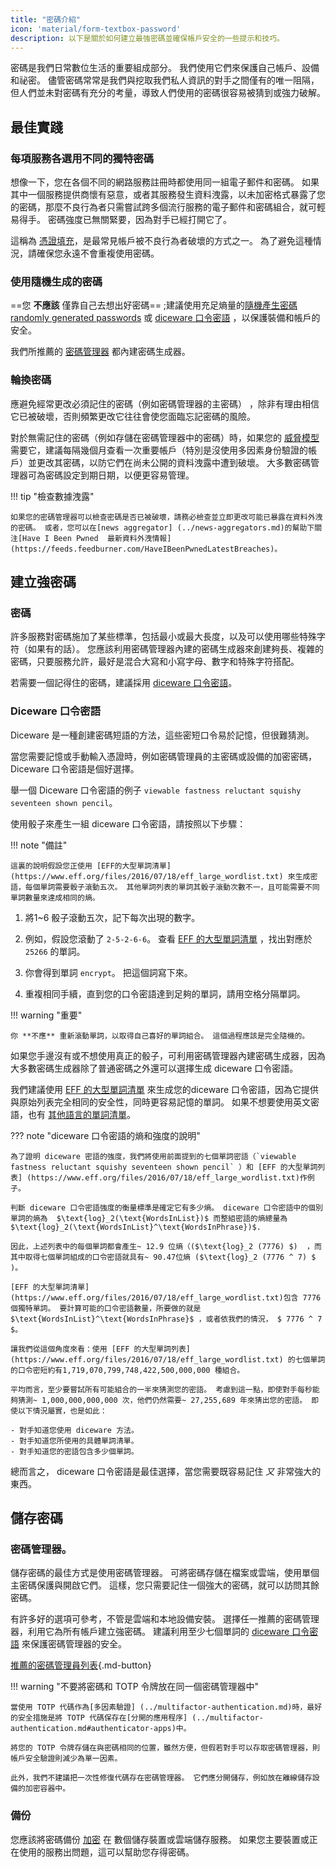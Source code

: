 ```yaml
---
title: "密碼介紹"
icon: 'material/form-textbox-password'
description: 以下是關於如何建立最強密碼並確保帳戶安全的一些提示和技巧。
---
```


密碼是我們日常數位生活的重要組成部分。 我們使用它們來保護自己帳戶、設備和祕密。 儘管密碼常常是我們與挖取我們私人資訊的對手之間僅有的唯一阻隔，但人們並未對密碼有充分的考量，導致人們使用的密碼很容易被猜到或強力破解。

## 最佳實踐

### 每項服務各選用不同的獨特密碼

想像一下，您在各個不同的網路服務註冊時都使用同一組電子郵件和密碼。 如果其中一個服務提供商懷有惡意，或者其服務發生資料洩露，以未加密格式暴露了您的密碼，那麼不良行為者只需嘗試跨多個流行服務的電子郵件和密碼組合，就可輕易得手。 密碼強度已無關緊要，因為對手已經打開它了。

這稱為 [憑證填充](https://en.wikipedia.org/wiki/Credential_stuffing)，是最常見帳戶被不良行為者破壞的方式之一。 為了避免這種情況，請確保您永遠不會重複使用密碼。

### 使用隨機生成的密碼

==您 **不應該** 僅靠自己去想出好密碼== ;建議使用充足熵量的[隨機產生密碼randomly generated passwords](#passwords) 或 [diceware 口令密語](#diceware-passphrases) ，以保護裝備和帳戶的安全。

我們所推薦的 [密碼管理器](../passwords.md) 都內建密碼生成器。

### 輪換密碼

應避免經常更改必須記住的密碼（例如密碼管理器的主密碼） ，除非有理由相信它已被破壞，否則頻繁更改它往往會使您面臨忘記密碼的風險。

對於無需記住的密碼（例如存儲在密碼管理器中的密碼）時，如果您的 [威脅模型](threat-modeling.md) 需要它，建議每隔幾個月查看一次重要帳戶（特別是沒使用多因素身份驗證的帳戶）並更改其密碼，以防它們在尚未公開的資料洩露中遭到破壞。 大多數密碼管理器可為密碼設定到期日期，以便更容易管理。

!!! tip "檢查數據洩露"

    如果您的密碼管理器可以檢查密碼是否已被破壞，請務必檢查並立即更改可能已暴露在資料外洩的密碼。 或者，您可以在[news aggregator] (../news-aggregators.md)的幫助下關注[Have I Been Pwned  最新資料外洩情報] (https://feeds.feedburner.com/HaveIBeenPwnedLatestBreaches)。

## 建立強密碼

### 密碼

許多服務對密碼施加了某些標準，包括最小或最大長度，以及可以使用哪些特殊字符（如果有的話）。 您應該利用密碼管理器內建的密碼生成器來創建夠長、複雜的密碼，只要服務允許，最好是混合大寫和小寫字母、數字和特殊字符搭配。

若需要一個記得住的密碼，建議採用 [diceware 口令密語](#diceware-passphrases)。

### Diceware 口令密語

Diceware 是一種創建密碼短語的方法，這些密短口令易於記憶，但很難猜測。

當您需要記憶或手動輸入憑證時，例如密碼管理員的主密碼或設備的加密密碼， Diceware 口令密語是個好選擇。

舉一個 Diceware 口令密語的例子 `viewable fastness reluctant squishy seventeen shown pencil`。

使用骰子來產生一組 diceware 口令密語，請按照以下步驟：

!!! note "備註"

    這裏的說明假設您正使用 [EFF的大型單詞清單](https://www.eff.org/files/2016/07/18/eff_large_wordlist.txt) 來生成密語，每個單詞需要骰子滾動五次。 其他單詞列表的單詞其骰子滾動次數不一，且可能需要不同單詞數量來達成相同的熵。

1. 將1~6 骰子滾動五次，記下每次出現的數字。

2. 例如，假設您滾動了 `2-5-2-6-6`。 查看 [EFF 的大型單詞清單](https://www.eff.org/files/2016/07/18/eff_large_wordlist.txt) ，找出對應於 `25266` 的單詞。

3. 你會得到單詞 `encrypt`。 把這個詞寫下來。

4. 重複相同手續，直到您的口令密語達到足夠的單詞，請用空格分隔單詞。

!!! warning "重要"

    你 **不應** 重新滾動單詞，以取得自己喜好的單詞組合。 這個過程應該是完全隨機的。

如果您手邊沒有或不想使用真正的骰子，可利用密碼管理器內建密碼生成器，因為大多數密碼生成器除了普通密碼之外還可以選擇生成 diceware 口令密語。

我們建議使用 [EFF 的大型單詞清單](https://www.eff.org/files/2016/07/18/eff_large_wordlist.txt) 來生成您的diceware 口令密語，因為它提供與原始列表完全相同的安全性，同時更容易記憶的單詞。 如果不想要使用英文密語，也有 [其他語言的單詞清單](https://theworld.com/~reinhold/diceware.html#Diceware%20in%20Other%20Languages|outline)。

??? note "diceware 口令密語的熵和強度的說明"

    為了證明 diceware 密語的強度，我們將使用前面提到的七個單詞密語（`viewable fastness reluctant squishy seventeen shown pencil` ）和 [EFF 的大型單詞列表] (https://www.eff.org/files/2016/07/18/eff_large_wordlist.txt)作例子。
    
    判斷 diceware 口令密語強度的衡量標準是確定它有多少熵。 diceware 口令密語中的個別單詞的熵為  $\text{log}_2(\text{WordsInList})$ 而整組密語的熵總量為 $\text{log}_2(\text{WordsInList}^\text{WordsInPhrase})$.
    
    因此，上述列表中的每個單詞都會產生~ 12.9 位熵（($\text{log}_2 (7776) $)  ，而其中取得七個單詞組成的口令密語就具有~ 90.47位熵 ($\text{log}_2 (7776 ^ 7) $ )。
    
    [EFF 的大型單詞清單](https://www.eff.org/files/2016/07/18/eff_large_wordlist.txt)包含 7776 個獨特單詞。 要計算可能的口令密語數量，所要做的就是 $\text{WordsInList}^\text{WordsInPhrase}$ ，或者依我們的情況， $ 7776 ^ 7 $。
    
    讓我們從這個角度來看：使用 [EFF 的大型單詞列表](https://www.eff.org/files/2016/07/18/eff_large_wordlist.txt) 的七個單詞的口令密短約有1,719,070,799,748,422,500,000,000 種組合。
    
    平均而言，至少要嘗試所有可能組合的一半來猜測您的密語。 考慮到這一點，即使對手每秒能夠猜測~ 1,000,000,000,000 次，他們仍然需要~ 27,255,689 年來猜出您的密語。 即使以下情況屬實，也是如此：

    - 對手知道您使用 diceware 方法。
    - 對手知道您所使用的具體單詞清單。
    - 對手知道您的密語包含多少個單詞。

總而言之， diceware 口令密語是最佳選擇，當您需要既容易記住 *又* 非常強大的東西。

## 儲存密碼

### 密碼管理器。

儲存密碼的最佳方式是使用密碼管理器。 可將密碼存儲在檔案或雲端，使用單個主密碼保護與開啟它們。 這樣，您只需要記住一個強大的密碼，就可以訪問其餘密碼。

有許多好的選項可參考，不管是雲端和本地設備安裝。 選擇任一推薦的密碼管理器，利用它為所有帳戶建立強密碼。 建議利用至少七個單詞的 [diceware 口令密語](#diceware-passphrases) 來保護密碼管理器的安全。

[推薦的密碼管理員列表](../passwords.md ""){.md-button}

!!! warning "不要將密碼和 TOTP 令牌放在同一個密碼管理器中"

    當使用 TOTP 代碼作為[多因素驗證] (../multifactor-authentication.md)時，最好的安全措施是將 TOTP 代碼保存在[分開的應用程序] (../multifactor-authentication.md#authenticator-apps)中。
    
    將您的 TOTP 令牌存儲在與密碼相同的位置，雖然方便，但假若對手可以存取密碼管理器，則帳戶安全驗證則減少為單一因素。
    
    此外，我們不建議把一次性修復代碼存在密碼管理器。 它們應分開儲存，例如放在離線儲存設備的加密容器中。

### 備份

您應該將密碼備份 [加密](../encryption.md) 在 數個儲存裝置或雲端儲存服務。 如果您主要裝置或正在使用的服務出問題，這可以幫助您存得密碼。
